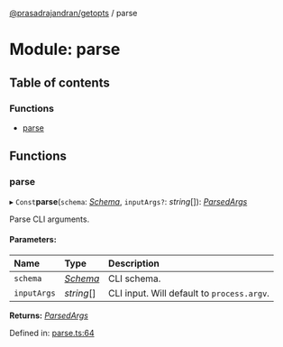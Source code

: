 [@prasadrajandran/getopts](../README.md) / parse

# Module: parse

## Table of contents

### Functions

- [parse](parse.md#parse)

## Functions

### parse

▸ `Const`**parse**(`schema`: [_Schema_](../interfaces/interfaces_schema.schema.md), `inputArgs?`: _string_[]): [_ParsedArgs_](../interfaces/interfaces_parsed_args.parsedargs.md)

Parse CLI arguments.

#### Parameters:

| Name        | Type                                                  | Description                                |
| :---------- | :---------------------------------------------------- | :----------------------------------------- |
| `schema`    | [_Schema_](../interfaces/interfaces_schema.schema.md) | CLI schema.                                |
| `inputArgs` | _string_[]                                            | CLI input. Will default to `process.argv`. |

**Returns:** [_ParsedArgs_](../interfaces/interfaces_parsed_args.parsedargs.md)

Defined in: [parse.ts:64](https://github.com/prasadrajandran/ngetopts/blob/bd18eb5/src/parse.ts#L64)
